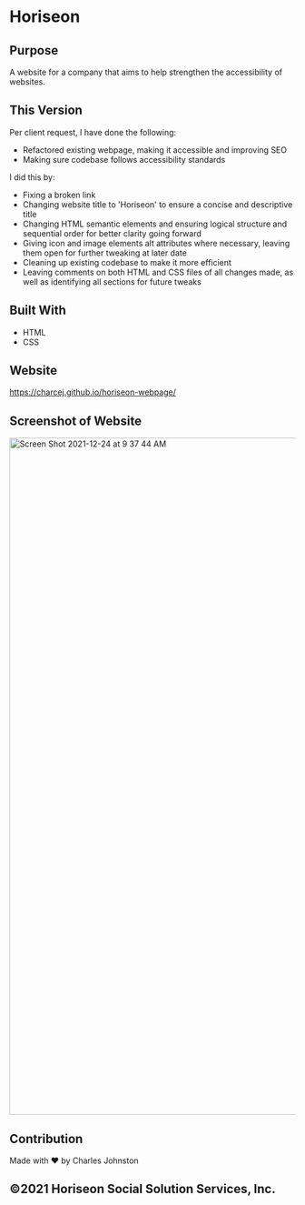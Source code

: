 # Horiseon

## Purpose
A website for a company that aims to help strengthen the accessibility of websites.

## This Version
Per client request, I have done the following:
* Refactored existing webpage, making it accessible and improving SEO
* Making sure codebase follows accessibility standards

I did this by:
* Fixing a broken link
* Changing website title to 'Horiseon' to ensure a concise and descriptive title
* Changing HTML semantic elements and ensuring logical structure and sequential order for better clarity going forward
* Giving icon and image elements alt attributes where necessary, leaving them open for further tweaking at later date
* Cleaning up existing codebase to make it more efficient
* Leaving comments on both HTML and CSS files of all changes made, as well as identifying all sections for future tweaks

## Built With
* HTML
* CSS

## Website
https://charcej.github.io/horiseon-webpage/

## Screenshot of Website

<img width="1191" alt="Screen Shot 2021-12-24 at 9 37 44 AM" src="https://user-images.githubusercontent.com/94859458/147360275-f2beac58-0c27-4b5d-b17b-695f53ace880.png">

## Contribution
Made with ❤️ by Charles Johnston

## ©️2021 Horiseon Social Solution Services, Inc.
